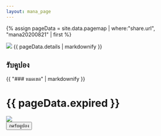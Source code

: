 ```yaml
---
layout: mana_page
---
```

{% assign pageData = site.data.pagemap | where:"share.url", "mana20200821" | first %}

<div class="content-white padding">
  <img src="{{ site.url }}/{{pageData.banner }}" class="banner border-radius" />
  {{ pageData.details | markdownify }}
  <button class="btn-share margin-vertical btn-on-android" onclick="sharePage('{{pageData.share.title}}', '{{ pageData.share.text }}', '{{ site.url }}/{{ pageData.share.url }}')" style="display:none">แชร์ android</button>
  <button class="btn-share margin-vertical btn-on-web" onclick="sharePage('{{pageData.share.title}}', '{{ pageData.share.text }}', '{{ site.url }}/{{ pageData.share.url }}')" style="display:none">แชร์ web</button>
  <button class="btn-share margin-vertical btn-on-ios" onclick="sharePage('{{pageData.share.title}}', '{{ pageData.share.text }}', '{{ site.url }}/{{ pageData.share.url }}')" style="display:none">แชร์ iOS</button>
</div>

<div class="padding">

<h2>รับคูปอง</h2> 

<div class="content-white border-radius text-center padding margin-vertical">
  {{ "### หมดเขต" | markdownify }}
  <h1 class="text-red">{{ pageData.expired }}</h1>
</div>

<div class="content-white padding border-radius">
  <img src="{{ site.url }}/{{pageData.couponBanner }}" class="banner"/>
  <div class="text-right">
    <button class="btn-red" onclick="visitEndpoint(mcontentid, '{{pageData.couponEndpoint}}'); ">กดรับคูปอง</button>
  </div>
</div>

</div>
